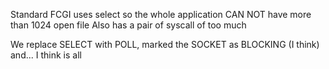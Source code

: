 Standard FCGI uses select so the whole application CAN NOT have more than 1024 open file
Also has a pair of syscall of too much

We replace SELECT with POLL, marked the SOCKET as BLOCKING (I think) and... I think is all